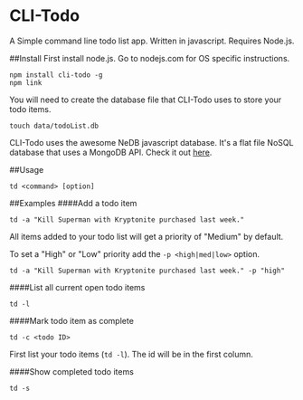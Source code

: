 # CLI-Todo
A Simple command line todo list app. Written in javascript. Requires Node.js.

##Install
First install node.js. Go to nodejs.com for OS specific instructions.
```
npm install cli-todo -g
npm link
```
You will need to create the database file that CLI-Todo uses to store your todo items.
```
touch data/todoList.db
```
CLI-Todo uses the awesome NeDB javascript database. It's a flat file NoSQL database that uses a MongoDB API.
Check it out [here](https://github.com/louischatriot/nedb).

##Usage
```
td <command> [option]
```

##Examples
####Add a todo item
```
td -a "Kill Superman with Kryptonite purchased last week."
```
All items added to your todo list will get a priority of "Medium" by default.

To set a "High" or "Low" priority add the `-p <high|med|low>` option.
```
td -a "Kill Superman with Kryptonite purchased last week." -p "high"
```

####List all current open todo items
```
td -l
```

####Mark todo item as complete
```
td -c <todo ID>
```
First list your todo items (`td -l`). The id will be in the first column.

####Show completed todo items
```
td -s
```
